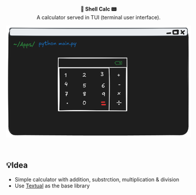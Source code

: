 <div align="center">
    <strong>🐚 Shell Calc 📟</strong></br>
    <syb>A calculator served in TUI (terminal user interface).</sub>
</div>

<p align="center">
    <img src="./terminal-calculator.png" title="BlastOff Logo" />
</p>

<br>

## 💡Idea

- Simple calculator with addition, substrction, multiplication & division
- Use [Textual](https://github.com/textualize/textual) as the base library
